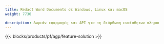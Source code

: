 ```yaml
---
title: Redact Word Documents σε Windows, Linux και macOS 
weight: 7730

description: Δωρεάν εφαρμογές και API για τη διόρθωση ευαίσθητων πληροφοριών σε αρχεία DOC, DOCX και ODT
---
```


{{< blocks/products/pf/agp/feature-solution >}} 

